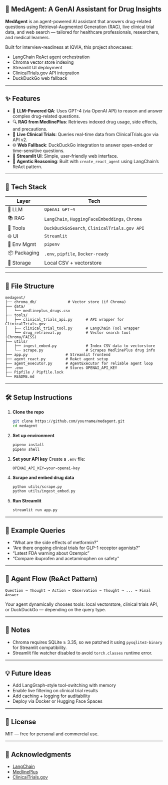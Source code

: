 ## 💊 MedAgent: A GenAI Assistant for Drug Insights

**MedAgent** is an agent-powered AI assistant that answers drug-related questions using Retrieval-Augmented Generation (RAG), live clinical trial data, and web search — tailored for healthcare professionals, researchers, and medical learners.

Built for interview-readiness at IQVIA, this project showcases:

* LangChain ReAct agent orchestration
* Chroma vector store indexing
* Streamlit UI deployment
* ClinicalTrials.gov API integration
* DuckDuckGo web fallback

---

## ✨ Features

* 🧠 **LLM-Powered QA**: Uses GPT-4 (via OpenAI API) to reason and answer complex drug-related questions.
* 🔍 **RAG from MedlinePlus**: Retrieves indexed drug usage, side effects, and precautions.
* 🧪 **Live Clinical Trials**: Queries real-time data from ClinicalTrials.gov via API v2.
* 🌐 **Web Fallback**: DuckDuckGo integration to answer open-ended or time-sensitive questions.
* 📆 **Streamlit UI**: Simple, user-friendly web interface.
* 🧰 **Agentic Reasoning**: Built with `create_react_agent` using LangChain’s ReAct pattern.

---

## 🧱 Tech Stack

| Layer        | Tech                                                   |
| ------------ | ------------------------------------------------------ |
| 💬 LLM       | `OpenAI GPT-4`                                         |
| 📚 RAG       | `LangChain`, `HuggingFaceEmbeddings`, `Chroma` |
| 🔎 Tools     | `DuckDuckGoSearch`, `ClinicalTrials.gov API`           |
| 🌐 UI        | `Streamlit`                                            |
| 🐍 Env Mgmt  | `pipenv`                                               |
| 📦 Packaging | `.env`, `pipfile`, `Docker-ready`                      |
| 📀 Storage   | Local CSV + vectorstore                                |

---

## 📁 File Structure

```
medagent/
├── chroma_db/              # Vector store (if Chroma)
├── data/
│   └── medlineplus_drugs.csv
├── tools/
│   ├── clinical_trials_api.py      # API wrapper for ClinicalTrials.gov
│   ├── clinical_trial_tool.py      # LangChain Tool wrapper
│   └── drug_retrieval.py           # Vector search tool (Chroma/FAISS)
├── utils/
│   ├── ingest_embed.py             # Index CSV data to vectorstore
│   └── scrape.py                   # Scrapes MedlinePlus drug info
├── app.py                 # Streamlit frontend
├── agent_react.py         # ReAct agent setup
├── agent_executor.py      # AgentExecutor for reliable agent loop
├── .env                   # Stores OPENAI_API_KEY
├── Pipfile / Pipfile.lock
└── README.md
```

---

## 🛠️ Setup Instructions

1. **Clone the repo**

   ```bash
   git clone https://github.com/yourname/medagent.git
   cd medagent
   ```

2. **Set up environment**

   ```bash
   pipenv install
   pipenv shell
   ```

3. **Set your API key**
   Create a `.env` file:

   ```
   OPENAI_API_KEY=your-openai-key
   ```

4. **Scrape and embed drug data**

   ```bash
   python utils/scrape.py
   python utils/ingest_embed.py
   ```

5. **Run Streamlit**

   ```bash
   streamlit run app.py
   ```

---

## 🧪 Example Queries

* “What are the side effects of metformin?”
* “Are there ongoing clinical trials for GLP-1 receptor agonists?”
* “Latest FDA warning about Ozempic”
* “Compare ibuprofen and acetaminophen on safety”

---

## 🧠 Agent Flow (ReAct Pattern)

```plaintext
Question → Thought → Action → Observation → Thought → ... → Final Answer
```

Your agent dynamically chooses tools: local vectorstore, clinical trials API, or DuckDuckGo — depending on the query type.

---

## 🔐 Notes

* Chroma requires SQLite ≥ 3.35, so we patched it using `pysqlite3-binary` for Streamlit compatibility.
* Streamlit file watcher disabled to avoid `torch.classes` runtime error.

---

## 💡 Future Ideas

* Add LangGraph-style tool-switching with memory
* Enable live filtering on clinical trial results
* Add caching + logging for auditability
* Deploy via Docker or Hugging Face Spaces

---

## 📄 License

MIT — free for personal and commercial use.

---

## 🙌 Acknowledgments

* [LangChain](https://www.langchain.com/)
* [MedlinePlus](https://medlineplus.gov/)
* [ClinicalTrials.gov](https://clinicaltrials.gov/)
